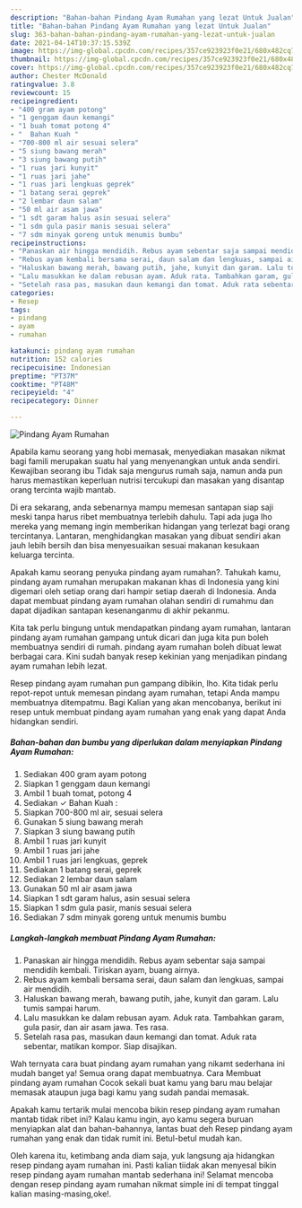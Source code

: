 ```yaml
---
description: "Bahan-bahan Pindang Ayam Rumahan yang lezat Untuk Jualan"
title: "Bahan-bahan Pindang Ayam Rumahan yang lezat Untuk Jualan"
slug: 363-bahan-bahan-pindang-ayam-rumahan-yang-lezat-untuk-jualan
date: 2021-04-14T10:37:15.539Z
image: https://img-global.cpcdn.com/recipes/357ce923923f0e21/680x482cq70/pindang-ayam-rumahan-foto-resep-utama.jpg
thumbnail: https://img-global.cpcdn.com/recipes/357ce923923f0e21/680x482cq70/pindang-ayam-rumahan-foto-resep-utama.jpg
cover: https://img-global.cpcdn.com/recipes/357ce923923f0e21/680x482cq70/pindang-ayam-rumahan-foto-resep-utama.jpg
author: Chester McDonald
ratingvalue: 3.8
reviewcount: 15
recipeingredient:
- "400 gram ayam potong"
- "1 genggam daun kemangi"
- "1 buah tomat potong 4"
- "  Bahan Kuah "
- "700-800 ml air sesuai selera"
- "5 siung bawang merah"
- "3 siung bawang putih"
- "1 ruas jari kunyit"
- "1 ruas jari jahe"
- "1 ruas jari lengkuas geprek"
- "1 batang serai geprek"
- "2 lembar daun salam"
- "50 ml air asam jawa"
- "1 sdt garam halus asin sesuai selera"
- "1 sdm gula pasir manis sesuai selera"
- "7 sdm minyak goreng untuk menumis bumbu"
recipeinstructions:
- "Panaskan air hingga mendidih. Rebus ayam sebentar saja sampai mendidih kembali. Tiriskan ayam, buang airnya."
- "Rebus ayam kembali bersama serai, daun salam dan lengkuas, sampai air mendidih."
- "Haluskan bawang merah, bawang putih, jahe, kunyit dan garam. Lalu tumis sampai harum."
- "Lalu masukkan ke dalam rebusan ayam. Aduk rata. Tambahkan garam, gula pasir, dan air asam jawa. Tes rasa."
- "Setelah rasa pas, masukan daun kemangi dan tomat. Aduk rata sebentar, matikan kompor. Siap disajikan."
categories:
- Resep
tags:
- pindang
- ayam
- rumahan

katakunci: pindang ayam rumahan 
nutrition: 152 calories
recipecuisine: Indonesian
preptime: "PT37M"
cooktime: "PT48M"
recipeyield: "4"
recipecategory: Dinner

---
```



![Pindang Ayam Rumahan](https://img-global.cpcdn.com/recipes/357ce923923f0e21/680x482cq70/pindang-ayam-rumahan-foto-resep-utama.jpg)

Apabila kamu seorang yang hobi memasak, menyediakan masakan nikmat bagi famili merupakan suatu hal yang menyenangkan untuk anda sendiri. Kewajiban seorang ibu Tidak saja mengurus rumah saja, namun anda pun harus memastikan keperluan nutrisi tercukupi dan masakan yang disantap orang tercinta wajib mantab.

Di era  sekarang, anda sebenarnya mampu memesan santapan siap saji meski tanpa harus ribet membuatnya terlebih dahulu. Tapi ada juga lho mereka yang memang ingin memberikan hidangan yang terlezat bagi orang tercintanya. Lantaran, menghidangkan masakan yang dibuat sendiri akan jauh lebih bersih dan bisa menyesuaikan sesuai makanan kesukaan keluarga tercinta. 



Apakah kamu seorang penyuka pindang ayam rumahan?. Tahukah kamu, pindang ayam rumahan merupakan makanan khas di Indonesia yang kini digemari oleh setiap orang dari hampir setiap daerah di Indonesia. Anda dapat membuat pindang ayam rumahan olahan sendiri di rumahmu dan dapat dijadikan santapan kesenanganmu di akhir pekanmu.

Kita tak perlu bingung untuk mendapatkan pindang ayam rumahan, lantaran pindang ayam rumahan gampang untuk dicari dan juga kita pun boleh membuatnya sendiri di rumah. pindang ayam rumahan boleh dibuat lewat berbagai cara. Kini sudah banyak resep kekinian yang menjadikan pindang ayam rumahan lebih lezat.

Resep pindang ayam rumahan pun gampang dibikin, lho. Kita tidak perlu repot-repot untuk memesan pindang ayam rumahan, tetapi Anda mampu membuatnya ditempatmu. Bagi Kalian yang akan mencobanya, berikut ini resep untuk membuat pindang ayam rumahan yang enak yang dapat Anda hidangkan sendiri.

<!--inarticleads1-->

##### Bahan-bahan dan bumbu yang diperlukan dalam menyiapkan Pindang Ayam Rumahan:

1. Sediakan 400 gram ayam potong
1. Siapkan 1 genggam daun kemangi
1. Ambil 1 buah tomat, potong 4
1. Sediakan  ✓ Bahan Kuah :
1. Siapkan 700-800 ml air, sesuai selera
1. Gunakan 5 siung bawang merah
1. Siapkan 3 siung bawang putih
1. Ambil 1 ruas jari kunyit
1. Ambil 1 ruas jari jahe
1. Ambil 1 ruas jari lengkuas, geprek
1. Sediakan 1 batang serai, geprek
1. Sediakan 2 lembar daun salam
1. Gunakan 50 ml air asam jawa
1. Siapkan 1 sdt garam halus, asin sesuai selera
1. Siapkan 1 sdm gula pasir, manis sesuai selera
1. Sediakan 7 sdm minyak goreng untuk menumis bumbu




<!--inarticleads2-->

##### Langkah-langkah membuat Pindang Ayam Rumahan:

1. Panaskan air hingga mendidih. Rebus ayam sebentar saja sampai mendidih kembali. Tiriskan ayam, buang airnya.
1. Rebus ayam kembali bersama serai, daun salam dan lengkuas, sampai air mendidih.
1. Haluskan bawang merah, bawang putih, jahe, kunyit dan garam. Lalu tumis sampai harum.
1. Lalu masukkan ke dalam rebusan ayam. Aduk rata. Tambahkan garam, gula pasir, dan air asam jawa. Tes rasa.
1. Setelah rasa pas, masukan daun kemangi dan tomat. Aduk rata sebentar, matikan kompor. Siap disajikan.




Wah ternyata cara buat pindang ayam rumahan yang nikamt sederhana ini mudah banget ya! Semua orang dapat membuatnya. Cara Membuat pindang ayam rumahan Cocok sekali buat kamu yang baru mau belajar memasak ataupun juga bagi kamu yang sudah pandai memasak.

Apakah kamu tertarik mulai mencoba bikin resep pindang ayam rumahan mantab tidak ribet ini? Kalau kamu ingin, ayo kamu segera buruan menyiapkan alat dan bahan-bahannya, lantas buat deh Resep pindang ayam rumahan yang enak dan tidak rumit ini. Betul-betul mudah kan. 

Oleh karena itu, ketimbang anda diam saja, yuk langsung aja hidangkan resep pindang ayam rumahan ini. Pasti kalian tiidak akan menyesal bikin resep pindang ayam rumahan mantab sederhana ini! Selamat mencoba dengan resep pindang ayam rumahan nikmat simple ini di tempat tinggal kalian masing-masing,oke!.

